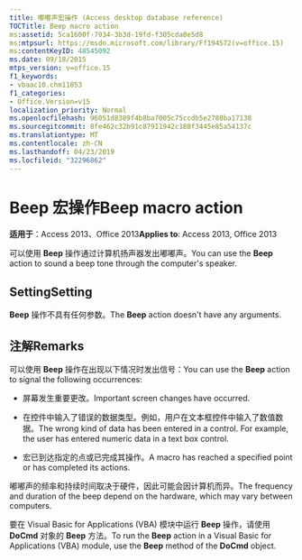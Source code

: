 ```yaml
---
title: 嘟嘟声宏操作 (Access desktop database reference)
TOCTitle: Beep macro action
ms:assetid: 5ca1600f-7934-3b3d-19fd-f305cda0e5d8
ms:mtpsurl: https://msdn.microsoft.com/library/Ff194572(v=office.15)
ms:contentKeyID: 48545092
ms.date: 09/18/2015
mtps_version: v=office.15
f1_keywords:
- vbaac10.chm11853
f1_categories:
- Office.Version=v15
localization_priority: Normal
ms.openlocfilehash: 96051d8389f4b8ba7005c75ccdb5e2780ba17138
ms.sourcegitcommit: 8fe462c32b91c87911942c188f3445e85a54137c
ms.translationtype: MT
ms.contentlocale: zh-CN
ms.lasthandoff: 04/23/2019
ms.locfileid: "32296862"
---
```

# <a name="beep-macro-action"></a><span data-ttu-id="b6e0e-102">Beep 宏操作</span><span class="sxs-lookup"><span data-stu-id="b6e0e-102">Beep macro action</span></span>


<span data-ttu-id="b6e0e-103">**适用于**：Access 2013、Office 2013</span><span class="sxs-lookup"><span data-stu-id="b6e0e-103">**Applies to**: Access 2013, Office 2013</span></span>

<span data-ttu-id="b6e0e-104">可以使用 **Beep** 操作通过计算机扬声器发出嘟嘟声。</span><span class="sxs-lookup"><span data-stu-id="b6e0e-104">You can use the **Beep** action to sound a beep tone through the computer's speaker.</span></span>

## <a name="setting"></a><span data-ttu-id="b6e0e-105">Setting</span><span class="sxs-lookup"><span data-stu-id="b6e0e-105">Setting</span></span>

<span data-ttu-id="b6e0e-106">**Beep** 操作不具有任何参数。</span><span class="sxs-lookup"><span data-stu-id="b6e0e-106">The **Beep** action doesn't have any arguments.</span></span>

## <a name="remarks"></a><span data-ttu-id="b6e0e-107">注解</span><span class="sxs-lookup"><span data-stu-id="b6e0e-107">Remarks</span></span>

<span data-ttu-id="b6e0e-108">可以使用 **Beep** 操作在出现以下情况时发出信号：</span><span class="sxs-lookup"><span data-stu-id="b6e0e-108">You can use the **Beep** action to signal the following occurrences:</span></span>

  - <span data-ttu-id="b6e0e-109">屏幕发生重要更改。</span><span class="sxs-lookup"><span data-stu-id="b6e0e-109">Important screen changes have occurred.</span></span>

  - <span data-ttu-id="b6e0e-p101">在控件中输入了错误的数据类型。例如，用户在文本框控件中输入了数值数据。</span><span class="sxs-lookup"><span data-stu-id="b6e0e-p101">The wrong kind of data has been entered in a control. For example, the user has entered numeric data in a text box control.</span></span>

  - <span data-ttu-id="b6e0e-112">宏已到达指定的点或已完成其操作。</span><span class="sxs-lookup"><span data-stu-id="b6e0e-112">A macro has reached a specified point or has completed its actions.</span></span>

<span data-ttu-id="b6e0e-113">嘟嘟声的频率和持续时间取决于硬件，因此可能会因计算机而异。</span><span class="sxs-lookup"><span data-stu-id="b6e0e-113">The frequency and duration of the beep depend on the hardware, which may vary between computers.</span></span>

<span data-ttu-id="b6e0e-114">要在 Visual Basic for Applications (VBA) 模块中运行 **Beep** 操作，请使用 **DoCmd** 对象的 **Beep** 方法。</span><span class="sxs-lookup"><span data-stu-id="b6e0e-114">To run the **Beep** action in a Visual Basic for Applications (VBA) module, use the **Beep** method of the **DoCmd** object.</span></span>

